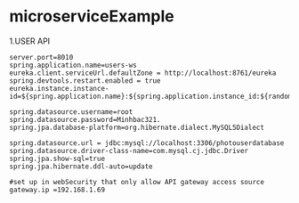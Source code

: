# microserviceExample
1.USER API

    server.port=8010
    spring.application.name=users-ws
    eureka.client.serviceUrl.defaultZone = http://localhost:8761/eureka
    spring.devtools.restart.enabled = true
    eureka.instance.instance-id=${spring.application.name}:${spring.application.instance_id:${random.value}}

    spring.datasource.username=root
    spring.datasource.password=Minhbac321.
    spring.jpa.database-platform=org.hibernate.dialect.MySQL5Dialect

    spring.datasource.url = jdbc:mysql://localhost:3306/photouserdatabase
    spring.datasource.driver-class-name=com.mysql.cj.jdbc.Driver
    spring.jpa.show-sql=true
    spring.jpa.hibernate.ddl-auto=update

    #set up in webSecurity that only allow API gateway access source
    gateway.ip =192.168.1.69
